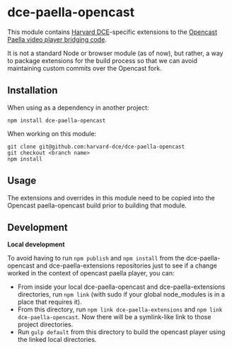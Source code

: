 dce-paella-opencast
=====================

This module contains [Harvard DCE](http://www.dce.harvard.edu/)-specific extensions to the [Opencast Paella video player bridging code](https://github.com/opencast/opencast/tree/develop/modules/engage-paella-player).

It is not a standard Node or browser module (as of now), but rather, a way to package extensions for the build process so that we can avoid maintaining custom commits over the Opencast fork.

Installation
------------

When using as a dependency in another project:

    npm install dce-paella-opencast

When working on this module:

    git clone git@github.com:harvard-dce/dce-paella-opencast
    git checkout <branch name>
    npm install

Usage
-----

The extensions and overrides in this module need to be copied into the Opencast paella-opencast build prior to building that module.

Development
-----------

**Local development**

To avoid having to run `npm publish` and `npm install` from the dce-paella-opencast and dce-paella-extensions repositories just
to see if a change worked in the context of opencast paella player, you can:

- From inside your local dce-paella-opencast and dce-paella-extensions directories, run `npm link` (with sudo if your global node_modules is in a place that requires it).
- From this directory, run `npm link dce-paella-extensions` and `npm link dce-paella-opencast`. Now there will be a symlink-like link to those project directories.
- Run `gulp default` from this directory to build the opencast player using the linked local directories.


